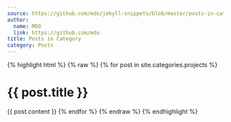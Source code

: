 ```yaml
---
source: https://github.com/mdo/jekyll-snippets/blob/master/posts-in-category.html
author:
  name: MDO
  link: https://github.com/mdo
title: Posts in Category
category: Posts
---
```


{% highlight html %}
{% raw %}
{% for post in site.categories.projects %}
  <h1>{{ post.title }}</h1>
  {{ post.content }}
{% endfor %}
{% endraw %}
{% endhighlight %}
